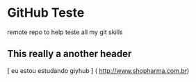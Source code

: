 GitHub Teste
==========

remote repo to help teste all my git skills

## This really a another header

[ eu estou estudando giyhub ] ( http://www.shopharma.com.br)
